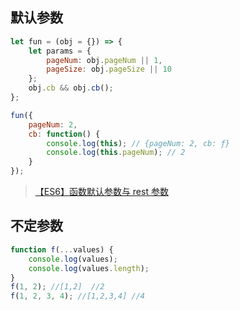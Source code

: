 ## 默认参数

```js
let fun = (obj = {}) => {
	let params = {
		pageNum: obj.pageNum || 1,
		pageSize: obj.pageSize || 10
	};
	obj.cb && obj.cb();
};

fun({
	pageNum: 2,
	cb: function() {
		console.log(this); // {pageNum: 2, cb: ƒ}
		console.log(this.pageNum); // 2
	}
});
```

> [【ES6】函数默认参数与 rest 参数](https://www.jianshu.com/p/9078fdffd810)

## 不定参数

```js
function f(...values) {
	console.log(values);
	console.log(values.length);
}
f(1, 2); //[1,2]  //2
f(1, 2, 3, 4); //[1,2,3,4] //4
```
